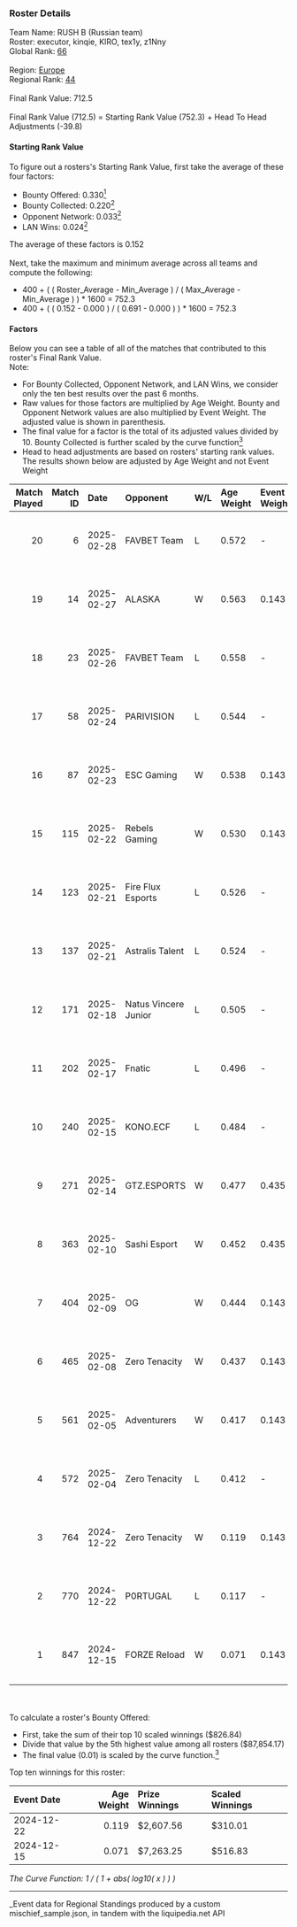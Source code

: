 ### Roster Details<br />
Team Name: RUSH B (Russian team)<br />
Roster: executor, kinqie, KIRO, tex1y, z1Nny<br />
Global Rank: [66](../../standings_global_2025_06_02.md)<br />
<br />
Region: [Europe]( ../../standings_europe_2025_06_02.md)<br />
Regional Rank: [44]( ../../standings_europe_2025_06_02.md)<br />
<br />
Final Rank Value:  712.5<br />
<br />
Final Rank Value (712.5) = Starting Rank Value (752.3) + Head To Head Adjustments (-39.8)<br />

#### Starting Rank Value<br />
To figure out a rosters's Starting Rank Value, first take the average of these four factors:<br />
- Bounty Offered: 0.330[<sup>1</sup>](#table2)
- Bounty Collected: 0.220[<sup>2</sup>](#table1)
- Opponent Network: 0.033[<sup>2</sup>](#table1)
- LAN Wins: 0.024[<sup>2</sup>](#table1)

The average of these factors is 0.152<br />
<br />
Next, take the maximum and minimum average across all teams and compute the following:<br />
- 400 + ( ( Roster_Average - Min_Average ) / ( Max_Average - Min_Average ) ) * 1600 = 752.3
- 400 + ( ( 0.152 - 0.000 ) / ( 0.691 - 0.000 ) ) * 1600 = 752.3


#### Factors<br />
Below you can see a table of all of the matches that contributed to this roster's Final Rank Value.<br />
Note:<br />

- For Bounty Collected, Opponent Network, and LAN Wins, we consider only the ten best results over the past 6 months.
- Raw values for those factors are multiplied by Age Weight. Bounty and Opponent Network values are also multiplied by Event Weight. The adjusted value is shown in parenthesis.
- The final value for a factor is the total of its adjusted values divided by 10. Bounty Collected is further scaled by the curve function[<sup>3</sup>](#curveFunction)
- Head to head adjustments are based on rosters' starting rank values. The results shown below are adjusted by Age Weight and not Event Weight
<span id="table1"></span><br />


| Match Played | Match ID | Date       | Opponent             | W/L | Age Weight | Event Weight | Bounty Collected | Opponent Network | LAN Wins  | H2H Adj. | Roster                               |
| -: | -: | :- | :- | :- | :- | :- | :- | :- | :- | -: | :- |
|           20 |        6 | 2025-02-28 | FAVBET Team          | L   | 0.572      | -            | -                | -                | -         |    -9.19 | executor, kinqie, KIRO, tex1y, z1Nny |
|           19 |       14 | 2025-02-27 | ALASKA               | W   | 0.563      | 0.143        | 0.026 (0.002)    | 0.560 (0.045)    | 0 (0.000) |    13.29 | executor, kinqie, KIRO, tex1y, z1Nny |
|           18 |       23 | 2025-02-26 | FAVBET Team          | L   | 0.558      | -            | -                | -                | -         |    -8.86 | executor, kinqie, KIRO, tex1y, z1Nny |
|           17 |       58 | 2025-02-24 | PARIVISION           | L   | 0.544      | -            | -                | -                | -         |   -10.05 | executor, kinqie, KIRO, tex1y, z1Nny |
|           16 |       87 | 2025-02-23 | ESC Gaming           | W   | 0.538      | 0.143        | 0.000 (0.000)    | 0.231 (0.018)    | 0 (0.000) |     3.97 | executor, kinqie, KIRO, tex1y, z1Nny |
|           15 |      115 | 2025-02-22 | Rebels Gaming        | W   | 0.530      | 0.143        | 0.000 (0.000)    | 0.264 (0.020)    | 0 (0.000) |     2.67 | executor, kinqie, KIRO, tex1y, z1Nny |
|           14 |      123 | 2025-02-21 | Fire Flux Esports    | L   | 0.526      | -            | -                | -                | -         |    -7.92 | executor, kinqie, KIRO, tex1y, z1Nny |
|           13 |      137 | 2025-02-21 | Astralis Talent      | L   | 0.524      | -            | -                | -                | -         |   -12.86 | executor, kinqie, KIRO, tex1y, z1Nny |
|           12 |      171 | 2025-02-18 | Natus Vincere Junior | L   | 0.505      | -            | -                | -                | -         |    -6.84 | executor, kinqie, KIRO, tex1y, z1Nny |
|           11 |      202 | 2025-02-17 | Fnatic               | L   | 0.496      | -            | -                | -                | -         |   -10.01 | executor, kinqie, KIRO, tex1y, z1Nny |
|           10 |      240 | 2025-02-15 | KONO.ECF             | L   | 0.484      | -            | -                | -                | -         |   -11.70 | executor, kinqie, KIRO, tex1y, z1Nny |
|            9 |      271 | 2025-02-14 | GTZ.ESPORTS          | W   | 0.477      | 0.435        | 0.002 (0.000)    | 0.254 (0.053)    | 0 (0.000) |     7.27 | executor, kinqie, KIRO, tex1y, z1Nny |
|            8 |      363 | 2025-02-10 | Sashi Esport         | W   | 0.452      | 0.435        | 0.001 (0.000)    | 0.507 (0.099)    | 0 (0.000) |     6.75 | executor, kinqie, KIRO, tex1y, z1Nny |
|            7 |      404 | 2025-02-09 | OG                   | W   | 0.444      | 0.143        | 0.000 (0.000)    | 1.000 (0.063)    | 0 (0.000) |     4.33 | executor, kinqie, KIRO, tex1y, z1Nny |
|            6 |      465 | 2025-02-08 | Zero Tenacity        | W   | 0.437      | 0.143        | 0.002 (0.000)    | 0.391 (0.024)    | 0 (0.000) |     5.30 | executor, kinqie, KIRO, tex1y, z1Nny |
|            5 |      561 | 2025-02-05 | Adventurers          | W   | 0.417      | 0.143        | 0.000 (0.000)    | 0.000 (0.000)    | 0 (0.000) |     1.61 | executor, kinqie, KIRO, tex1y, z1Nny |
|            4 |      572 | 2025-02-04 | Zero Tenacity        | L   | 0.412      | -            | -                | -                | -         |    -7.97 | executor, kinqie, KIRO, tex1y, z1Nny |
|            3 |      764 | 2024-12-22 | Zero Tenacity        | W   | 0.119      | 0.143        | 0.002 (0.000)    | 0.391 (0.007)    | 0 (0.000) |     1.51 | executor, kinqie, KIRO, tex1y, z1Nny |
|            2 |      770 | 2024-12-22 | P0RTUGAL             | L   | 0.117      | -            | -                | -                | -         |    -1.99 | executor, kinqie, KIRO, tex1y, z1Nny |
|            1 |      847 | 2024-12-15 | FORZE Reload         | W   | 0.071      | 0.143        | 0.004 (0.000)    | 0.018 (0.000)    | 1 (0.071) |     0.88 | executor, kinqie, KIRO, tex1y, z1Nny |

<br />
<span id="table2"></span><br />
To calculate a roster's Bounty Offered:<br />

- First, take the sum of their top 10 scaled winnings ($826.84)
- Divide that value by the 5th highest value among all rosters ($87,854.17)
- The final value (0.01) is scaled by the curve function.[<sup>3</sup>](#curveFunction)

Top ten winnings for this roster:<br />

| Event Date | Age Weight | Prize Winnings | Scaled Winnings |
| :- | -: | :- | :- |
| 2024-12-22 |      0.119 | $2,607.56      | $310.01         |
| 2024-12-15 |      0.071 | $7,263.25      | $516.83         |


<span id="curveFunction"></span>_The Curve Function: 1 / ( 1 + abs( log10( x ) ) )_<br />

---
_Event data for Regional Standings produced by a custom mischief_sample.json, in tandem with the liquipedia.net API<br />
